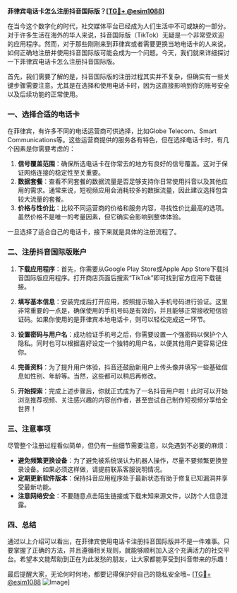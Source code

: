 **菲律宾电话卡怎么注册抖音国际版？[[TG💪+ @esim1088](https://t.me/s/esim1088)]**

在当今这个数字化的时代，社交媒体平台已经成为人们生活中不可或缺的一部分。对于许多生活在海外的华人来说，抖音国际版（TikTok）无疑是一个非常受欢迎的应用程序。然而，对于那些刚刚来到菲律宾或者需要更换当地电话卡的人来说，如何正确地注册并使用抖音国际版可能会成为一个问题。今天，我们就来详细探讨一下菲律宾电话卡怎么注册抖音国际版。

首先，我们需要了解的是，抖音国际版的注册过程其实并不复杂，但确实有一些关键步骤需要注意。尤其是在选择和使用电话卡时，因为这直接影响到你的账号安全以及后续功能的正常使用。

### 一、选择合适的电话卡

在菲律宾，有许多不同的电话运营商可供选择，比如Globe Telecom、Smart Communications等。这些运营商提供的服务各有特色，但在选择电话卡时，有几个因素是你需要考虑的：

1. **信号覆盖范围**：确保所选电话卡在你常去的地方有良好的信号覆盖。这对于保证网络连接的稳定性至关重要。
2. **数据套餐**：查看不同套餐的数据流量是否足够支持你日常使用抖音以及其他应用的需求。通常来说，短视频应用会消耗较多的数据流量，因此建议选择包含较大流量的套餐。
3. **价格与性价比**：比较不同运营商的价格和服务内容，寻找性价比最高的选项。虽然价格不是唯一的考量因素，但它确实会影响到整体体验。

一旦选择了适合自己的电话卡，接下来就是具体的注册流程了。

### 二、注册抖音国际版账户

1. **下载应用程序**：首先，你需要从Google Play Store或Apple App Store下载抖音国际版应用程序。打开商店页面后搜索“TikTok”即可找到官方应用下载链接。

2. **填写基本信息**：安装完成后打开应用，按照提示输入手机号码进行验证。这里非常重要的一点是，确保使用的手机号码是有效的，并且能够正常接收短信验证码。如果你使用的是菲律宾本地电话卡，则可以轻松完成这一环节。

3. **设置密码与用户名**：成功验证手机号之后，你需要设置一个强密码以保护个人隐私。同时也可以根据喜好设定一个独特的用户名，以便其他用户更容易记住你。

4. **完善资料**：为了提升用户体验，抖音还鼓励新用户上传头像并填写一些基础信息如性别、年龄等。当然，这些都可以稍后再修改。

5. **开始探索**：完成上述步骤后，你就正式成为了一名抖音用户啦！此时可以开始浏览推荐视频、关注感兴趣的内容创作者，甚至尝试自己制作短视频分享给全世界！

### 三、注意事项

尽管整个注册过程看似简单，但仍有一些细节需要注意，以免遇到不必要的麻烦：

- **避免频繁更换设备**：为了避免被系统误认为机器人操作，尽量不要频繁更换登录设备。如果必须这样做，请提前联系客服说明情况。
- **定期更新软件版本**：保持抖音应用程序处于最新状态有助于修复已知漏洞并享受最新功能。
- **注意网络安全**：不要随意点击陌生链接或下载未知来源文件，以防个人信息泄露。

### 四、总结

通过以上介绍可以看出，在菲律宾使用电话卡注册抖音国际版并不是一件难事。只要掌握了正确的方法，并且遵循相关规则，就能够顺利加入这个充满活力的社交平台。希望本文能帮助到正在为此发愁的朋友，让大家都能享受到抖音带来的乐趣！

最后提醒大家，无论何时何地，都要记得保护好自己的隐私安全哦~ [[TG💪+ @esim1088](https://t.me/s/esim1088) ![Image](https://i.postimg.cc/4NQfJmqS/Snipaste-2025-05-13-00-14-12.png)]